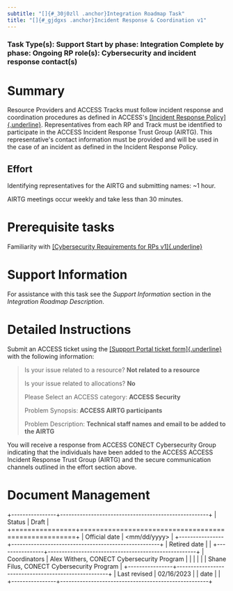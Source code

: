 ```yaml
---
subtitle: "[]{#_30j0zll .anchor}Integration Roadmap Task"
title: "[]{#_gjdgxs .anchor}Incident Response & Coordination v1"
---
```


### Task Type(s): Support Start by phase: Integration Complete by phase: Ongoing RP role(s): Cybersecurity and incident response contact(s)

# Summary

Resource Providers and ACCESS Tracks must follow incident response and
coordination procedures as defined in ACCESS's [[Incident Response
Policy]{.underline}](https://docs.google.com/document/d/1PMlZx40W0XF5NHlBkuPv1JAW7Fc2Fm__1JvIBZUaEQw).
Representatives from each RP and Track must be identified to participate
in the ACCESS Incident Response Trust Group (AIRTG). This
representative's contact information must be provided and will be used
in the case of an incident as defined in the Incident Response Policy.

## Effort

Identifying representatives for the AIRTG and submitting names: \~1
hour.

AIRTG meetings occur weekly and take less than 30 minutes.

# Prerequisite tasks

Familiarity with [[Cybersecurity Requirements for RPs
v1]{.underline}](https://docs.google.com/document/d/1LrfJcgixn-sDuIxZOk47ddoZpCYgwabhWAZYoKOB2TI/edit#)

# Support Information

For assistance with this task see the *Support Information* section in
the *Integration Roadmap Description*.

# Detailed Instructions

Submit an ACCESS ticket using the [[Support Portal ticket
form]{.underline}](https://support.access-ci.org/open-a-ticket) with the
following information:

> Is your issue related to a resource? **Not related to a resource**
>
> Is your issue related to allocations? **No**
>
> Please Select an ACCESS category: **ACCESS Security**
>
> Problem Synopsis: **ACCESS AIRTG participants**
>
> Problem Description: **Technical staff names and email to be added to
> the AIRTG**

You will receive a response from ACCESS CONECT Cybersecurity Group
indicating that the individuals have been added to the ACCESS ACCESS
Incident Response Trust Group (AIRTG) and the secure communication
channels outlined in the effort section above.

# Document Management

+----------------+-----------------------------------------------------+
| Status         | Draft                                               |
+================+=====================================================+
| Official date  | \<mm/dd/yyyy\>                                      |
+----------------+-----------------------------------------------------+
| Retired date   |                                                     |
+----------------+-----------------------------------------------------+
| Coordinators   | Alex Withers, CONECT Cybersecurity Program          |
|                |                                                     |
|                | Shane Filus, CONECT Cybersecurity Program           |
+----------------+-----------------------------------------------------+
| Last revised   | 02/16/2023                                          |
| date           |                                                     |
+----------------+-----------------------------------------------------+
